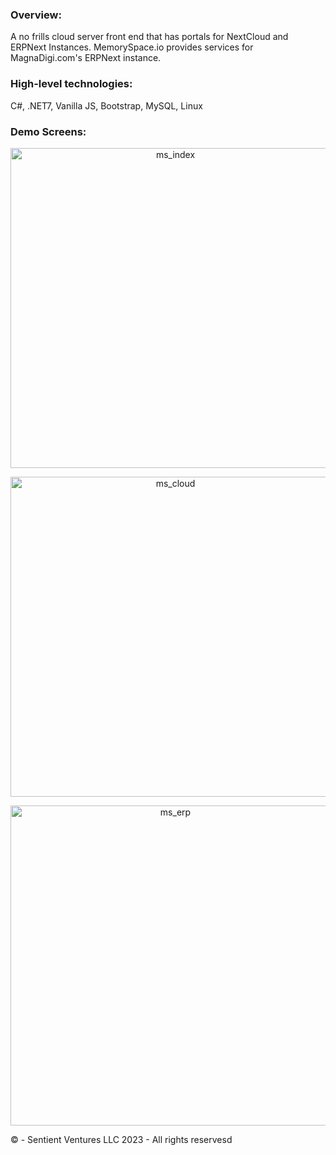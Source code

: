 ### Overview:
A no frills cloud server front end that has portals for NextCloud and ERPNext Instances. MemorySpace.io provides services for MagnaDigi.com's ERPNext instance.

### High-level technologies:
C#, .NET7, Vanilla JS, Bootstrap, MySQL, Linux

### Demo Screens:
<p align="center">
<img width="512" alt="ms_index" src="https://github.com/sentient-russ/MemorySpace.io/assets/108576049/48b50da7-7efc-4530-b5e0-ef19e752bd0b">
</p>
<p align="center">
<img width="512" alt="ms_cloud" src="https://github.com/sentient-russ/MemorySpace.io/assets/108576049/b81fe46f-c227-4b00-9796-f5b3bc4ca34f">
</p>
<p align="center">
<img width="512" alt="ms_erp" src="https://github.com/sentient-russ/MemorySpace.io/assets/108576049/7d3a7c98-2953-4b85-b429-dc1441fdb0ea">
</p>

&copy; - Sentient Ventures LLC 2023 - All rights reservesd
